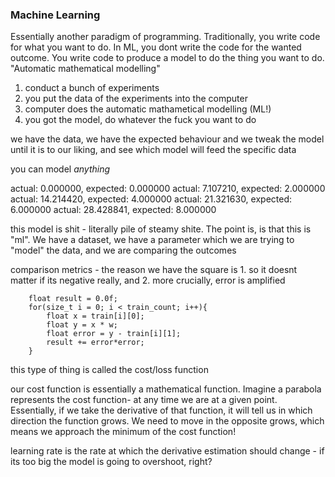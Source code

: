 ### Machine Learning
Essentially another paradigm of programming. Traditionally, you write code for what you want to do. In ML, you dont write the code for the wanted outcome. You write code to produce a model to do the thing you want to do. "Automatic mathematical modelling" 

1. conduct a bunch of experiments
2. you put the data of the experiments into the computer
3. computer does the automatic mathametical modelling (ML!)
4. you got the model, do whatever the fuck you want to do

we have the data, we have the expected behaviour and we tweak the model until it is to our liking, and see which model will feed the specific data

you can model _anything_
 

actual: 0.000000, expected: 0.000000
actual: 7.107210, expected: 2.000000
actual: 14.214420, expected: 4.000000
actual: 21.321630, expected: 6.000000
actual: 28.428841, expected: 8.000000

this model is shit - literally pile of steamy shite. The point is, is that this is "ml". We have a dataset, we have a parameter which we are trying to "model" the data, and we are comparing the outcomes

comparison metrics - the reason we have the square is 1. so it doesnt matter if its negative really, and 2. more crucially, error is amplified

```
    float result = 0.0f;
    for(size_t i = 0; i < train_count; i++){
        float x = train[i][0];
        float y = x * w;
        float error = y - train[i][1];
        result += error*error;
    }

```

this type of thing is called the cost/loss function

our cost function is essentially a mathematical function. 
Imagine a parabola represents the cost function- at any time we are at a given point. Essentially, if we take the derivative of that function, it will tell us in which direction the function grows. We need to move in the opposite grows, which means we approach the minimum of the cost function!

learning rate is the rate at which the derivative estimation should change - if its too big the model is going to overshoot, right?

